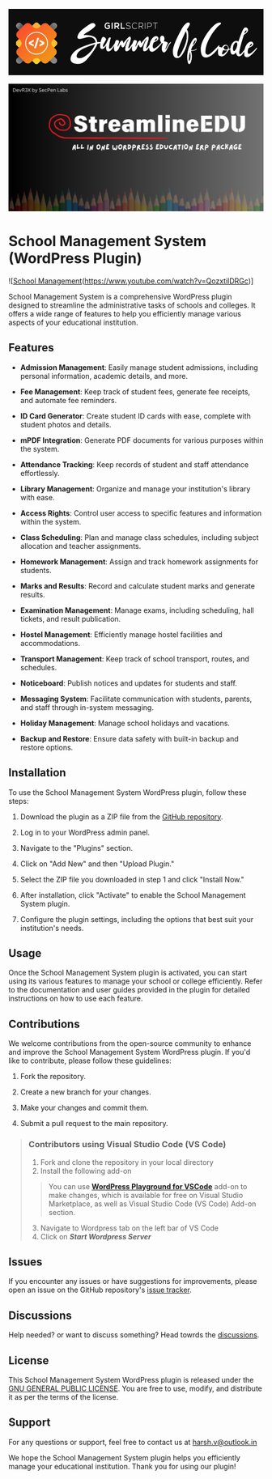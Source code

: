 ![Girl Script Summer of Code](assets/images/gssoc.png)

![StreamlineEDU](assets/images/header.png)

# School Management System (WordPress Plugin)

![[School Management](school-management.jpg)(https://www.youtube.com/watch?v=QozxtilDRGc)]

School Management System is a comprehensive WordPress plugin designed to streamline the administrative tasks of schools and colleges. It offers a wide range of features to help you efficiently manage various aspects of your educational institution.

## Features

- **Admission Management**: Easily manage student admissions, including personal information, academic details, and more.

- **Fee Management**: Keep track of student fees, generate fee receipts, and automate fee reminders.

- **ID Card Generator**: Create student ID cards with ease, complete with student photos and details.

- **mPDF Integration**: Generate PDF documents for various purposes within the system.

- **Attendance Tracking**: Keep records of student and staff attendance effortlessly.

- **Library Management**: Organize and manage your institution's library with ease.

- **Access Rights**: Control user access to specific features and information within the system.

- **Class Scheduling**: Plan and manage class schedules, including subject allocation and teacher assignments.

- **Homework Management**: Assign and track homework assignments for students.

- **Marks and Results**: Record and calculate student marks and generate results.

- **Examination Management**: Manage exams, including scheduling, hall tickets, and result publication.

- **Hostel Management**: Efficiently manage hostel facilities and accommodations.

- **Transport Management**: Keep track of school transport, routes, and schedules.

- **Noticeboard**: Publish notices and updates for students and staff.

- **Messaging System**: Facilitate communication with students, parents, and staff through in-system messaging.

- **Holiday Management**: Manage school holidays and vacations.

- **Backup and Restore**: Ensure data safety with built-in backup and restore options.

## Installation

To use the School Management System WordPress plugin, follow these steps:

1. Download the plugin as a ZIP file from the [GitHub repository](https://github.com/iHRex/school-management).

2. Log in to your WordPress admin panel.

3. Navigate to the "Plugins" section.

4. Click on "Add New" and then "Upload Plugin."

5. Select the ZIP file you downloaded in step 1 and click "Install Now."

6. After installation, click "Activate" to enable the School Management System plugin.

7. Configure the plugin settings, including the options that best suit your institution's needs.

## Usage

Once the School Management System plugin is activated, you can start using its various features to manage your school or college efficiently. Refer to the documentation and user guides provided in the plugin for detailed instructions on how to use each feature.

## Contributions

We welcome contributions from the open-source community to enhance and improve the School Management System WordPress plugin. If you'd like to contribute, please follow these guidelines:

1. Fork the repository.

2. Create a new branch for your changes.

3. Make your changes and commit them.

4. Submit a pull request to the main repository.

>### Contributors using Visual Studio Code (VS Code)
>1. Fork and clone the repository in your local directory
>2. Install the following add-on
>>You can use **[WordPress Playground for VSCode](https://marketplace.visualstudio.com/items?itemName=WordPressPlayground.wordpress-playground)** add-on to make changes, which is available for free on Visual Studio Marketplace, as well as Visual Studio Code (VS Code) Add-on section.
>3. Navigate to Wordpress tab on the left bar of VS Code
>4. Click on ***Start Wordpress Server*** 

## Issues

If you encounter any issues or have suggestions for improvements, please open an issue on the GitHub repository's [issue tracker](https://github.com/iHRex/school-management/issues).

## Discussions

Help needed? or want to discuss something? Head towrds the [discussions](https://github.com/iHRex/school-management/discussions).

## License

This School Management System WordPress plugin is released under the [GNU GENERAL PUBLIC LICENSE](LICENSE.md). You are free to use, modify, and distribute it as per the terms of the license.

## Support

For any questions or support, feel free to contact us at [harsh.v@outlook.in](mailto:harsh.v@outlook.in)

We hope the School Management System plugin helps you efficiently manage your educational institution. Thank you for using our plugin!
